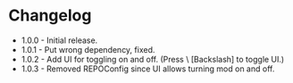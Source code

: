 # Changelog

- 1.0.0 - Initial release.
- 1.0.1 - Put wrong dependency, fixed.
- 1.0.2 - Add UI for toggling on and off. (Press \ [Backslash] to toggle UI.)
- 1.0.3 - Removed REPOConfig since UI allows turning mod on and off. 